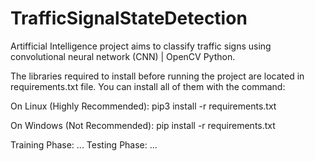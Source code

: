 # TrafficSignalStateDetection
Artifficial Intelligence project aims to classify traffic signs using convolutional neural network (CNN) | OpenCV Python.

The libraries required to install before running the project are located in requirements.txt file. You can install all of them with the command:

On Linux (Highly Recommended):
pip3 install -r requirements.txt

On Windows (Not Recommended):
pip install -r requirements.txt

Training Phase:
...
Testing Phase:
...
